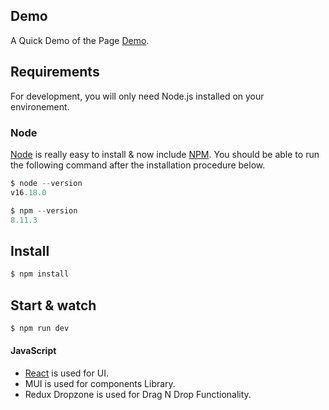 ## Demo
A Quick Demo of the Page [Demo](https://newvine.netlify.app/).

## Requirements
For development, you will only need Node.js installed on your environement. 

### Node

[Node](https://nodejs.org/en/) is really easy to install & now include [NPM](https://www.npmjs.com/). You should be able to run the following command after the installation procedure below.

```javascript
$ node --version
v16.18.0

$ npm --version
8.11.3
```
## Install

```javascript
$ npm install
```

## Start & watch

```javascript
$ npm run dev
```

#### JavaScript
* [React](https://react.dev/) is used for UI.
* MUI is used for components Library.
* Redux Dropzone is used for Drag N Drop Functionality.
